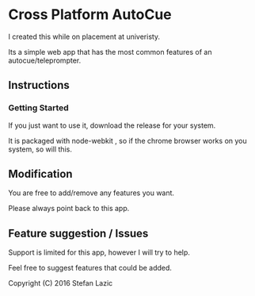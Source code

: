 # Cross Platform AutoCue

I created this while on placement at univeristy.

Its a simple web app that has the most common features of an autocue/teleprompter.

## Instructions

### Getting Started
If you just want to use it, download the release for your system.

It is packaged with node-webkit , so if the chrome browser works on you system, so will this.


## Modification

You are free to add/remove any features you want.

Please always point back to this app.


## Feature suggestion / Issues

Support is limited for this app, however I will try to help.

Feel free to suggest features that could be added.


Copyright (C) 2016 Stefan Lazic